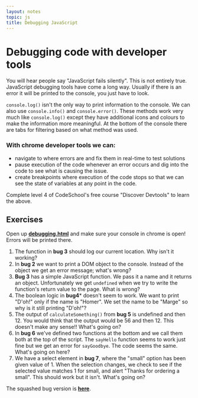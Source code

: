 ```yaml
---
layout: notes
topic: js
title: Debugging JavaScript
---
```


# Debugging code with developer tools

You will hear people say "JavaScript fails silently". This is not entirely true. JavaScript debugging tools have come a long way. Usually if there is an error it will be printed to the console, you just have to look.

`console.log()` isn't the only way to print information to the console. We can also use `console.info()` and `console.error()`.  These methods work very much like `console.log()` except they have additional icons and colours to make the information more meaningful. At the bottom of the console there are tabs for filtering based on what method was used.


### With chrome developer tools we can:

- navigate to where errors are and fix them in real-time to test solutions
- pause execution of the code whenever an error occurs and dig into the code to see what is causing the issue.
- create breakpoints where execution of the code stops so that we can see the state of variables at any point in the code.

Complete level 4 of CodeSchool's free course "Discover Devtools" to learn the above.

## Exercises

Open up <a href="exercises/debugging.html" class="exercise">**debugging.html**</a> and make sure your console in chrome is open! Errors will be printed there.

1. The function in **bug 3** should log our current location. Why isn't it working?
2. In **bug 2** we  want to print a DOM object to the console. Instead of the object we get an error message; what's wrong?
3. **Bug 3** has a simple JavaScript function. We pass it a name and it returns an object. Unfortunately we get `undefined` when we try to write the function's return value to the page. What is wrong?
4. The boolean logic in **bug4*** doesn't seem to work. We want to print "D'oh!" only if the name is "Homer". We set the name to be "Marge" so why is it still printing "D'oh!"?
5. The output of `calculateSomething()` from **bug 5** is undefined and then 12. You would think that the output would be 56 and then 12. This doesn't make any sense!! What's going on?
6. In **bug 6** we've defined two functions at the bottom and we call them both at the top of the script. The `sayHello` function seems to work just fine but we get an error for `sayGoodbye`. The code seems the same. What's going on here?
7. We have a select element in **bug 7**, where the "small" option has been given value of 1. When the selection changes, we check to see if the selected value matches 1 for small, and alert "Thanks for ordering a small". This should work but it isn't. What's going on?

The squashed bug version is <a href="exercises/debugging-answer.html" class="exercise">**here**</a>.

